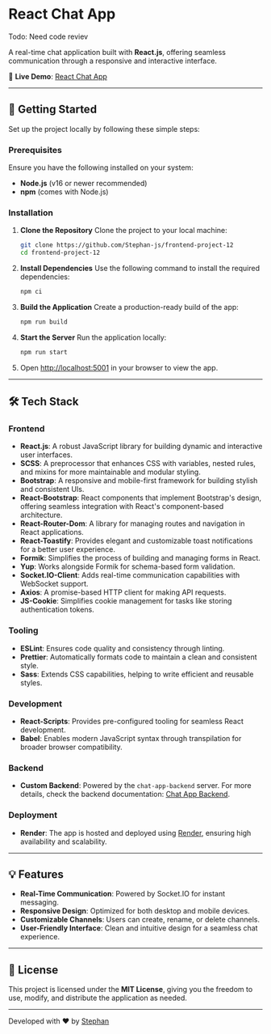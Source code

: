 # React Chat App

Todo: Need code reviev 

A real-time chat application built with **React.js**, offering seamless communication through a responsive and interactive interface.

🔗 **Live Demo**: [React Chat App](https://frontend-project-12-dyva.onrender.com)

---

## 🚀 Getting Started

Set up the project locally by following these simple steps:

### Prerequisites

Ensure you have the following installed on your system:

- **Node.js** (v16 or newer recommended)
- **npm** (comes with Node.js)

### Installation

1. **Clone the Repository**
   Clone the project to your local machine:
   ```bash
   git clone https://github.com/Stephan-js/frontend-project-12
   cd frontend-project-12
   ```

2. **Install Dependencies**
   Use the following command to install the required dependencies:
   ```bash
   npm ci
   ```

3. **Build the Application**
   Create a production-ready build of the app:
   ```bash
   npm run build
   ```

4. **Start the Server**
   Run the application locally:
   ```bash
   npm run start
   ```

5. Open [http://localhost:5001](http://localhost:5001) in your browser to view the app.

---

## 🛠️ Tech Stack

### **Frontend**

- **React.js**: A robust JavaScript library for building dynamic and interactive user interfaces.
- **SCSS**: A preprocessor that enhances CSS with variables, nested rules, and mixins for more maintainable and modular styling.
- **Bootstrap**: A responsive and mobile-first framework for building stylish and consistent UIs.
- **React-Bootstrap**: React components that implement Bootstrap's design, offering seamless integration with React's component-based architecture.
- **React-Router-Dom**: A library for managing routes and navigation in React applications.
- **React-Toastify**: Provides elegant and customizable toast notifications for a better user experience.
- **Formik**: Simplifies the process of building and managing forms in React.
- **Yup**: Works alongside Formik for schema-based form validation.
- **Socket.IO-Client**: Adds real-time communication capabilities with WebSocket support.
- **Axios**: A promise-based HTTP client for making API requests.
- **JS-Cookie**: Simplifies cookie management for tasks like storing authentication tokens.

### **Tooling**

- **ESLint**: Ensures code quality and consistency through linting.
- **Prettier**: Automatically formats code to maintain a clean and consistent style.
- **Sass**: Extends CSS capabilities, helping to write efficient and reusable styles.

### **Development**

- **React-Scripts**: Provides pre-configured tooling for seamless React development.
- **Babel**: Enables modern JavaScript syntax through transpilation for broader browser compatibility.

### **Backend**
- **Custom Backend**: Powered by the `chat-app-backend` server. For more details, check the backend documentation: [Chat App Backend](https://github.com/Stephan-js/backend-project-12).

### **Deployment**
- **Render**: The app is hosted and deployed using [Render](https://render.com/), ensuring high availability and scalability.

---

## 💡 Features

- **Real-Time Communication**: Powered by Socket.IO for instant messaging.
- **Responsive Design**: Optimized for both desktop and mobile devices.
- **Customizable Channels**: Users can create, rename, or delete channels.
- **User-Friendly Interface**: Clean and intuitive design for a seamless chat experience.

---

## 📝 License

This project is licensed under the **MIT License**, giving you the freedom to use, modify, and distribute the application as needed.

---

Developed with ❤️ by [Stephan](https://github.com/Stephan-js)
